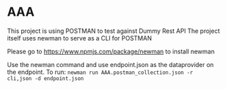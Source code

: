 # AAA
This project is using POSTMAN to test against Dummy Rest API
The project itself uses newman to serve as a CLI for POSTMAN

Please go to https://www.npmjs.com/package/newman to install newman

Use the newman command and use endpoint.json as the dataprovider on the endpoint.
To run:
<code>newman run AAA.postman_collection.json -r cli,json -d endpoint.json</code>